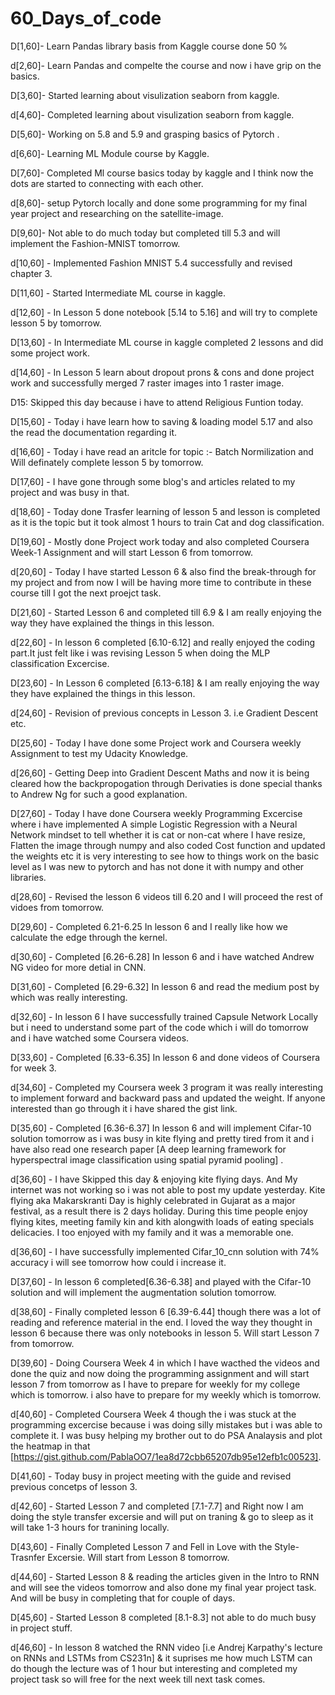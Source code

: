 # 60_Days_of_code

D[1,60]- Learn Pandas library basis from Kaggle course done 50 %

d[2,60]- Learn Pandas and compelte the course and now i have grip on the basics.

D[3,60]- Started learning about visulization seaborn from kaggle. 

d[4,60]- Completed learning about visulization seaborn from kaggle.

D[5,60]- Working on 5.8 and 5.9 and grasping basics of Pytorch .

d[6,60]- Learning ML Module course by Kaggle.

D[7,60]- Completed Ml course basics today by kaggle and I think now the dots are started to connecting with each other.

d[8,60]- setup Pytorch locally and done some programming for my final year project and researching on the satellite-image.

D[9,60]- Not able to do much today but completed till 5.3 and will implement the Fashion-MNIST tomorrow.

d[10,60] - Implemented Fashion MNIST 5.4 successfully and revised chapter 3.

D[11,60] - Started Intermediate ML course in kaggle.

d[12,60] - In Lesson 5 done notebook [5.14 to 5.16] and will try to complete lesson 5 by tomorrow.

D[13,60] - In Intermediate ML course in kaggle completed 2 lessons and did some project work.

d[14,60] - In Lesson 5 learn about dropout prons & cons and done project work and successfully merged 7 raster images into 1 raster image.

D15: Skipped this day because i have to attend Religious Funtion today.  

D[15,60] - Today i have learn how to saving & loading model 5.17 and also the read the documentation regarding it.

d[16,60] - Today i have read an aritcle for topic :- Batch Normilization and Will definately complete lesson 5 by tomorrow.

D[17,60] - I have gone through some blog's and articles related to my project and was busy in that.

d[18,60] - Today done Trasfer learning of lesson 5 and lesson is completed as it is the topic but it took almost 1 hours to train Cat and dog classification.

D[19,60] - Mostly done Project work today and also completed Coursera Week-1 Assignment and will start Lesson 6 from tomorrow.

d[20,60] - Today I have started Lesson 6 & also find the break-through for my project and from now I will be having more time to contribute in these course till I got the next proejct task.

D[21,60] - Started Lesson 6 and completed till 6.9 & I am really enjoying the way they have explained the things in this lesson.

d[22,60] - In lesson 6 completed [6.10-6.12] and really enjoyed the coding part.It just felt like i was revising Lesson 5 when doing the MLP classification Excercise.

D[23,60] - In Lesson 6 completed [6.13-6.18] & I am really enjoying the way they have explained the things in this lesson.

d[24,60] - Revision of previous concepts in Lesson 3. i.e Gradient Descent etc.

D[25,60] - Today I have done some Project work and Coursera weekly Assignment to test my Udacity Knowledge.

d[26,60] - Getting Deep into Gradient Descent Maths and now it is being cleared how the backpropogation through Derivaties is done special thanks to Andrew Ng for such a good explanation.

D[27,60] - Today I have done Coursera weekly Programming Excercise where i have implemented A simple Logistic Regression with a Neural Network mindset to tell whether it is cat or non-cat where I have resize, Flatten the image through numpy and also coded Cost function and updated the weights etc it is very interesting to see how to things work on the basic level as I was new to pytorch and has not done it with numpy and other libraries.

d[28,60] - Revised the lesson 6 videos till 6.20 and I will proceed the rest of vidoes from tomorrow.

D[29,60] - Completed 6.21-6.25 In lesson 6 and I really like how we calculate the edge through the kernel.

d[30,60] - Completed [6.26-6.28] In lesson 6 and i have watched Andrew NG video for more detial in CNN. 

D[31,60] - Completed [6.29-6.32] In lesson 6 and read the medium post by which was really interesting.

d[32,60] - In lesson 6 I have successfully trained Capsule Network Locally but i need to understand some part of the code which i will do tomorrow and i have watched some Coursera videos. 

D[33,60] - Completed [6.33-6.35] In lesson 6 and done videos of Coursera for week 3.

d[34,60] - Completed my Coursera week 3 program it was really interesting to implement forward and backward pass and updated the weight. If anyone interested than go through it i have shared the gist link.

D[35,60] - Completed [6.36-6.37] In lesson 6 and will implement Cifar-10 solution tomorrow as i was busy in kite flying and pretty tired from it and i have also read one research paper [A deep learning framework for hyperspectral image classification using spatial pyramid pooling] .

d[36,60] - I have Skipped this day & enjoying kite flying days. And My internet was not working so i was not able to post my update yesterday. Kite flying aka Makarskranti Day is highly celebrated in Gujarat as a major festival, as a result there is 2 days holiday. During this time people enjoy flying kites, meeting family kin and kith alongwith loads of eating specials delicacies. I too enjoyed with my family and it was a memorable one.

d[36,60] - I have successfully implemented Cifar_10_cnn solution with 74% accuracy i will see tomorrow how could i increase it.

D[37,60] - In lesson 6 completed[6.36-6.38] and played with the Cifar-10 solution and will implement the augmentation solution tomorrow.

d[38,60] - Finally completed lesson 6 [6.39-6.44] though there was a lot of reading and reference material in the end. I loved the way they thought in lesson 6 because there was only notebooks in lesson 5. Will start Lesson 7 from tomorrow.

D[39,60] - Doing Coursera Week 4 in which I have wacthed the videos and done the quiz and now doing the programming assignment and will start lesson 7 from tomorrow as I have to prepare for weekly for my college which is tomorrow.
i also have to prepare for my weekly which is tomorrow.

d[40,60] - Completed Coursera Week 4 though the i was stuck at the programming excercise because i was doing silly mistakes but i was able to complete it. I was busy helping my brother out to do PSA Analaysis and plot the heatmap in that [https://gist.github.com/PablaOO7/1ea8d72cbb65207db95e12efb1c00523].


D[41,60] - Today busy in project meeting with the guide and revised previous concetps of lesson 3.

d[42,60] - Started Lesson 7 and completed [7.1-7.7] and Right now I am doing the style transfer excersie and will put on traning & go to sleep as it will take 1-3 hours for tranining locally.

D[43,60] - Finally Completed Lesson 7 and Fell in Love with the Style-Trasnfer Excersie. Will start from Lesson 8 tomorrow.

d[44,60] - Started Lesson 8 & reading the articles given in the Intro to RNN and will see the videos tomorrow and also done my final year project task. And will be busy in completing that for couple of days.

D[45,60] - Started Lesson 8 completed [8.1-8.3] not able to do much busy in project stuff.

d[46,60] - In lesson 8 watched the RNN video [i.e Andrej Karpathy's lecture on RNNs and LSTMs from CS231n] & it suprises me how much LSTM can do though the lecture was of 1 hour but interesting and completed my project task so will free for the next week till next task comes.
